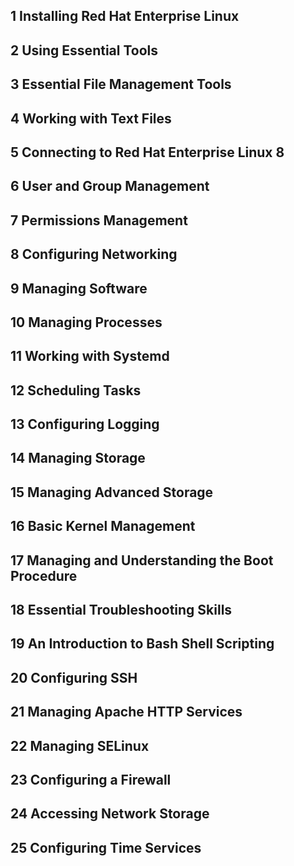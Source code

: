 ## 1 Installing Red Hat Enterprise Linux 

## 2 Using Essential Tools 

## 3 Essential File Management Tools 

## 4 Working with Text Files 

## 5 Connecting to Red Hat Enterprise Linux 8 

## 6 User and Group Management 

## 7 Permissions Management 

## 8 Configuring Networking 

## 9 Managing Software 

## 10 Managing Processes 

## 11 Working with Systemd 

## 12 Scheduling Tasks 

## 13 Configuring Logging 

## 14 Managing Storage 

## 15 Managing Advanced Storage 

## 16 Basic Kernel Management 

## 17 Managing and Understanding the Boot Procedure 

## 18 Essential Troubleshooting Skills 

## 19 An Introduction to Bash Shell Scripting 

## 20 Configuring SSH 

## 21 Managing Apache HTTP Services 

## 22 Managing SELinux 

## 23 Configuring a Firewall 

## 24 Accessing Network Storage 

## 25 Configuring Time Services 

